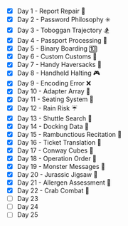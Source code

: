 - [x] Day 1 - Report Repair :wrench:
- [x] Day 2 - Password Philosophy  :eight_spoked_asterisk:
- [x] Day 3 - Toboggan Trajectory :snowboarder:
- [x] Day 4 - Passport Processing :passport_control:
- [x] Day 5 - Binary Boarding :keycap_ten:
- [x] Day 6 - Custom Customs :customs:
- [x] Day 7 - Handy Haversacks :baggage_claim:
- [x] Day 8 - Handheld Halting :video_game:
- [x] Day 9 - Encoding Error :x:
- [x] Day 10 - Adapter Array :battery:
- [x] Day 11 - Seating System :seat:
- [x] Day 12 - Rain Risk :umbrella:
- [x] Day 13 - Shuttle Search :bus:
- [x] Day 14 - Docking Data :electric_plug:
- [x] Day 15 - Rambunctious Recitation :thinking:
- [x] Day 16 - Ticket Translation :ticket:
- [x] Day 17 - Conway Cubes :black_square_button:
- [x] Day 18 - Operation Order :1234:
- [x] Day 19 - Monster Messages :dragon_face:
- [x] Day 20 - Jurassic Jigsaw :jigsaw:
- [x] Day 21 - Allergen Assessment :microbe:
- [x] Day 22 - Crab Combat :crab:
- [ ] Day 23
- [ ] Day 24
- [ ] Day 25